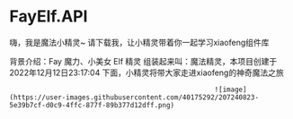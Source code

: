 # FayElf.API

嗨，我是魔法小精灵~
请下载我，让小精灵带着你一起学习xiaofeng组件库

背景介绍：Fay 魔力、小美女  Elf 精灵 组装起来叫：魔法精灵，本项目创建于2022年12月12日23:17:04
下面，小精灵将带大家走进xiaofeng的神奇魔法之旅




                                                       ![image](https://user-images.githubusercontent.com/40175292/207240823-5e39b7cf-d0c9-4ffc-877f-89b377d12dff.png)


